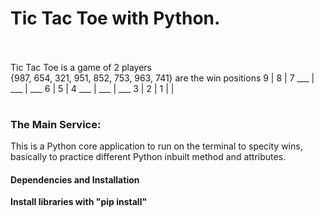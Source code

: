 
# Tic Tac Toe with Python.
<br />
<br />
Tic Tac Toe is a game of 2 players <br />
{987, 654, 321, 951, 852, 753, 963, 741} are the win positions
<table>
        <tr>
                9   |  8  |   7
                ___ | ___ | ___
                6   |  5  |  4
                ___ | ___ | ___
                3   |  2  |  1
                    |     |
        </tr>
</table>

### The Main Service: 
This is a Python core application to run on the terminal to specity wins, basically to practice different Python inbuilt method and attributes.



#### Dependencies and Installation 

**Install libraries with "pip install"**










